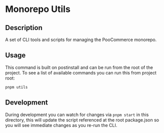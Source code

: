 # Monorepo Utils

## Description

A set of CLI tools and scripts for managing the PooCommerce monorepo.

## Usage

This command is built on postinstall and can be run from the root of the project.
To see a list of available commands you can run this from project root:

```
pnpm utils
```

## Development

During development you can watch for changes via `pnpm start` in this directory, this will
update the script referenced at the root package.json so you will see immediate changes as you
re-run the CLI.
